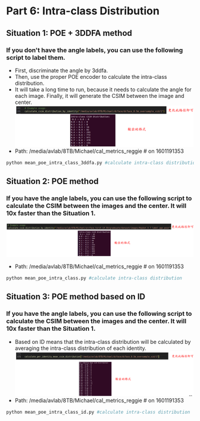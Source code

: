 # Part 6: Intra-class Distribution
## Situation 1: POE + 3DDFA method
### If you don't have the angle labels, you can use the following script to label them.
- First, discriminate the angle by 3ddfa.
- Then, use the proper POE encoder to calculate the intra-class distribution.
- It will take a long time to run, because it needs to calculate the angle for each image. Finally, it will generate the CSIM between the image and center.
![output_sample](output_sample.png)
- Path: /media/avlab/8TB/Michael/cal_metrics_reggie # on 1601191353
```bash
python mean_poe_intra_class_3ddfa.py #calculate intra-class distribution 
```
## Situation 2: POE method
### If you have the angle labels, you can use the following script to calculate the CSIM between the images and the center. It will 10x faster than the **Situation 1**.
![output_sample](output_sample2.png)
- Path: /media/avlab/8TB/Michael/cal_metrics_reggie # on 1601191353
```bash
python mean_poe_intra_class.py #calculate intra-class distribution
```

## Situation 3: POE method based on ID
### If you have the angle labels, you can use the following script to calculate the CSIM between the images and the center. It will 10x faster than the **Situation 1**. 
 - Based on ID means that the intra-class distribution will be calculated by averaging the intra-class distribution of each identity. 
![output_sample](output_sample3.png)
- Path: /media/avlab/8TB/Michael/cal_metrics_reggie # on 1601191353
```bash
python mean_poe_intra_class_id.py #calculate intra-class distribution
```